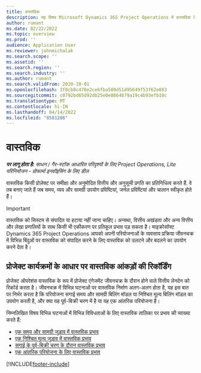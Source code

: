 ```yaml
---
title: वास्तविक
description: यह विषय Microsoft Dynamics 365 Project Operations में वास्तविक के साथ काम करने के तरीके के बारे में जानकारी प्रदान करता है.
author: rumant
ms.date: 02/22/2022
ms.topic: overview
ms.prod: ''
audience: Application User
ms.reviewer: johnmichalak
ms.search.scope: ''
ms.assetid: ''
ms.search.region: ''
ms.search.industry: ''
ms.author: rumant
ms.search.validFrom: 2020-10-01
ms.openlocfilehash: 3f0cb8c478e2ce6fba589d51d95649f53f62e883
ms.sourcegitcommit: c0792bd65d92db25e0e8864879a19c4b93efb10c
ms.translationtype: MT
ms.contentlocale: hi-IN
ms.lasthandoff: 04/14/2022
ms.locfileid: "8581286"
---
```

# <a name="actuals"></a>वास्तविक

_**पर लागू होता है:** साधन / गैर-स्टॉक आधारित परिदृश्यों के लिए Project Operations, Lite परिनियोजन - प्रोफार्मा इनवॉइसिंग के लिए डील_

वास्तविक किसी प्रोज़ेक्ट पर समीक्षा और अनुमोदित वित्तीय और अनुसूची प्रगति का प्रतिनिधित्व करते हैं. वे तब बनाए जाते हैं जब समय, व्यय और सामग्री उपयोग प्रविष्टियां, जर्नल प्रविष्टियां और चालान स्वीकृत होते हैं।

> [!IMPORTANT]
> वास्तविक को सिस्टम से संपादित या हटाया नहीं जाना चाहिए। अन्यथा, वित्तीय अखंडता और अन्य वित्तीय और लेखा प्रणालियों के साथ किसी भी एकीकरण पर प्रतिकूल प्रभाव पड़ सकता है। माइक्रोसॉफ्ट Dynamics 365 Project Operations आपको अपनी परियोजनाओं के व्यवसाय प्रक्रिया जीवनचक्र में विभिन्न बिंदुओं पर वास्तविक को संपादित करने के लिए वास्तविक को उलटने और बदलने का उपयोग करने देता है।

## <a name="recording-actuals-based-on-project-events"></a>प्रोजेक्ट कार्यक्रमों के आधार पर वास्तविक आंकड़ों की रिकॉर्डिंग

प्रोजेक्ट ऑपरेशंस वास्तविक के रूप में प्रोजेक्ट एंगेजमेंट जीवनचक्र के दौरान होने वाले वित्तीय लेनदेन को रिकॉर्ड करता है। जीवनचक्र में विभिन्न घटनाओं पर वास्तविक निर्माण अलग-अलग होता है, यह इस बात पर निर्भर करता है कि परियोजना सगाई समय और सामग्री बिलिंग मॉडल या निश्चित मूल्य बिलिंग मॉडल का उपयोग करती है, और क्या यह पूर्व-बिक्री चरण में है या यह एक आंतरिक परियोजना है।

निम्नलिखित विषय विभिन्न घटनाओं में विभिन्न विविधताओं के लिए वास्तविक तालिका पर प्रभाव की व्याख्या करते हैं:

- [एक समय और सामग्री जुड़ाव में वास्तविक प्रभाव](ActualsonTM.md)
- [एक निश्चित मूल्य जुड़ाव में वास्तविक प्रभाव](ActualonFP.md)
- [सगाई के पूर्व-बिक्री चरण के दौरान वास्तविक प्रभाव](ActualonPreSales.md)
- [एक आंतरिक परियोजना के लिए वास्तविक प्रभाव](ActualonInternal.md)

[!INCLUDE[footer-include](../includes/footer-banner.md)]
